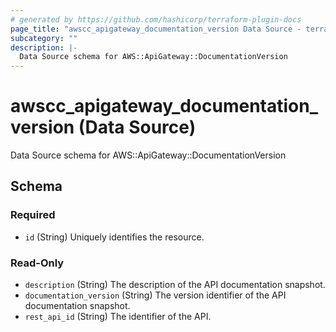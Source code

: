 ```yaml
---
# generated by https://github.com/hashicorp/terraform-plugin-docs
page_title: "awscc_apigateway_documentation_version Data Source - terraform-provider-awscc"
subcategory: ""
description: |-
  Data Source schema for AWS::ApiGateway::DocumentationVersion
---
```


# awscc_apigateway_documentation_version (Data Source)

Data Source schema for AWS::ApiGateway::DocumentationVersion



<!-- schema generated by tfplugindocs -->
## Schema

### Required

- `id` (String) Uniquely identifies the resource.

### Read-Only

- `description` (String) The description of the API documentation snapshot.
- `documentation_version` (String) The version identifier of the API documentation snapshot.
- `rest_api_id` (String) The identifier of the API.
